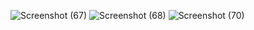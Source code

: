 ![Screenshot (67)](https://github.com/Lavkus24/FoodMan-Backend/assets/106608679/391c82f9-b5f2-4932-ac83-357867288c02)
![Screenshot (68)](https://github.com/Lavkus24/FoodMan-Backend/assets/106608679/41aabc1c-e966-4cdc-9cb3-13167137557a)
![Screenshot (70)](https://github.com/Lavkus24/FoodMan-Backend/assets/106608679/82abfd7a-7145-42db-9abd-69b497a895c5)
